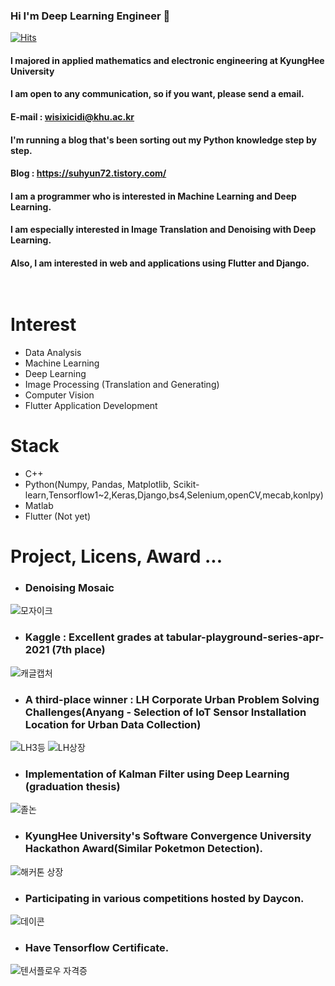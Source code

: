 ### Hi I'm Deep Learning Engineer 👋

<!--
**iwillbeaprogramer/iwillbeaprogramer** is a ✨ _special_ ✨ repository because its `README.md` (this file) appears on your GitHub profile.

Here are some ideas to get you started:

- 🔭 I’m currently working on ...
- 🌱 I’m currently learning ...
- 👯 I’m looking to collaborate on ...
- 🤔 I’m looking for help with ...
- 💬 Ask me about ...
- 📫 How to reach me: ...
- 😄 Pronouns: ...
- ⚡ Fun fact: ...
-->

[![Hits](https://hits.seeyoufarm.com/api/count/incr/badge.svg?url=https%3A%2F%2Fgithub.com%2Fiwillbeaprogramer&count_bg=%2379C83D&title_bg=%23555555&icon=&icon_color=%23E7E7E7&title=hits&edge_flat=false)](https://hits.seeyoufarm.com)

#### I majored in applied mathematics and electronic engineering at KyungHee University<br>
#### I am open to any communication, so if you want, please send a email.<br>
#### E-mail : wisixicidi@khu.ac.kr<br>
#### I'm running a blog that's been sorting out my Python knowledge step by step.<br>
#### Blog : https://suhyun72.tistory.com/ <br>
#### I am a programmer who is interested in Machine Learning and Deep Learning.<br>
#### I am especially interested in Image Translation and Denoising with Deep Learning.<br>
#### Also, I am interested in web and applications using Flutter and Django.<br><br><br>
# Interest
- Data Analysis
- Machine Learning
- Deep Learning
- Image Processing (Translation and Generating)
- Computer Vision
- Flutter Application Development

# Stack

- C++
- Python(Numpy, Pandas, Matplotlib, Scikit-learn,Tensorflow1~2,Keras,Django,bs4,Selenium,openCV,mecab,konlpy)
- Matlab
- Flutter (Not yet)


# Project, Licens, Award ...
- ### Denoising Mosaic
![모자이크](https://user-images.githubusercontent.com/70966332/117117563-a6e5a900-adca-11eb-9059-4365ef591397.png)
- ### Kaggle : Excellent grades at tabular-playground-series-apr-2021 (7th place)
![캐글캡처](https://user-images.githubusercontent.com/70966332/117254239-233bc300-ae83-11eb-9cef-f4947cd0970f.PNG)
- ### A third-place winner : LH Corporate Urban Problem Solving Challenges(Anyang - Selection of IoT Sensor Installation Location for Urban Data Collection)
 ![LH3등](https://user-images.githubusercontent.com/70966332/117117194-38a0e680-adca-11eb-8414-15bc2a3498cd.jpg)
 ![LH상장](https://user-images.githubusercontent.com/70966332/117572931-2d262600-b110-11eb-86fa-6907c7bdbdda.jpg)
- ### Implementation of Kalman Filter using Deep Learning (graduation thesis)
 ![졸논](https://user-images.githubusercontent.com/70966332/117117190-38085000-adca-11eb-96b5-1c2468002c1e.png)
- ### KyungHee University's Software Convergence University Hackathon Award(Similar Poketmon Detection).
 ![해커톤 상장](https://user-images.githubusercontent.com/70966332/117572930-2bf4f900-b110-11eb-9ff4-2f9f0812ed7d.jpg)
- ### Participating in various competitions hosted by Daycon.
 ![데이콘](https://user-images.githubusercontent.com/70966332/117117192-38085000-adca-11eb-8cbc-45ec7125e29e.PNG)
- ### Have Tensorflow Certificate.
 ![텐서플로우 자격증](https://user-images.githubusercontent.com/70966332/117338599-b9023d00-aed9-11eb-84bb-53a2eaec46a6.png)

